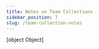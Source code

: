 ```yaml
---
title: Notes on Team Collections
sidebar_position: 7
slug: /team-collection-notes
---
```



[object Object]